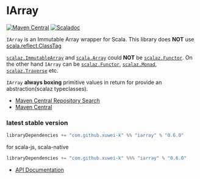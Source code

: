 # IArray

[![Maven Central](https://maven-badges.herokuapp.com/maven-central/com.github.xuwei-k/iarray_2.12/badge.svg)](https://maven-badges.herokuapp.com/maven-central/com.github.xuwei-k/iarray_2.12)
[![Scaladoc](https://javadoc-badge.appspot.com/com.github.xuwei-k/iarray_2.12.svg?label=scaladoc)](https://javadoc-badge.appspot.com/com.github.xuwei-k/iarray_2.12/iarray/index.html?javadocio=true)

`IArray` is an Immutable Array wrapper for Scala. This library does __NOT__ use [scala.reflect.ClassTag](https://github.com/scala/scala/blob/v2.12.13/src/library/scala/reflect/ClassTag.scala)

[`scalaz.ImmutableArray`](https://github.com/scalaz/scalaz/blob/v7.3.3/core/src/main/scala/scalaz/ImmutableArray.scala) and [`scala.Array`](https://github.com/scala/scala/blob/v2.12.13/src/library/scala/Array.scala) could __NOT__ be [`scalaz.Functor`](https://github.com/scalaz/scalaz/blob/v7.3.3/core/src/main/scala/scalaz/Functor.scala).
On the other hand `IArray` can be [`scalaz.Functor`](https://github.com/scalaz/scalaz/blob/v7.3.3/core/src/main/scala/scalaz/Functor.scala), [`scalaz.Monad`](https://github.com/scalaz/scalaz/blob/v7.3.3/core/src/main/scala/scalaz/Monad.scala), [`scalaz.Traverse`](https://github.com/scalaz/scalaz/blob/v7.3.3/core/src/main/scala/scalaz/Traverse.scala) etc.

`IArray` __always boxing__ primitive values in return for provide an abstraction(scalaz typeclasses).


- [Maven Central Repository Search](http://search.maven.org/#search%7Cga%7C1%7Cg%3A%22com.github.xuwei-k%22)
- [Maven Central](http://repo1.maven.org/maven2/com/github/xuwei-k/)

### latest stable version

```scala
libraryDependencies += "com.github.xuwei-k" %% "iarray" % "0.6.0"
```

for scala-js, scala-native

```scala
libraryDependencies += "com.github.xuwei-k" %%% "iarray" % "0.6.0"
```

- [API Documentation](https://oss.sonatype.org/service/local/repositories/releases/archive/com/github/xuwei-k/iarray_2.12/0.6.0/iarray_2.12-0.6.0-javadoc.jar/!/iarray/IArray.html)
